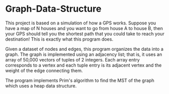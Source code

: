 # Graph-Data-Structure

This project is based on a simulation of how a GPS works. Suppose you have a map of N houses and you want to go from house A to house B, then your GPS should tell you the shortest path that you could take to reach your destination!
This is exactly what this program does.

Given a dataset of nodes and edges, this program organizes the data into a graph. The graph is implemented using an adjacency list; that is, it uses an array of 50,000 vectors of tuples of 2 integers. Each array entry corresponds to a vertex and each tuple entry is its adjacent vertex and the weight of the edge connecting them. 

The program implements Prim's algorithm to find the MST of the graph which uses a heap data structure.

